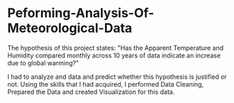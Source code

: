 # Peforming-Analysis-Of-Meteorological-Data

The hypothesis of this project states:
 "Has the Apparent Temperature and Humidity compared monthly across 10 years of data indicate an increase due to global warming?"
 
I had to analyze and data and predict whether this hypothesis is justified or not. Using the skills that I had acquired, I performed Data Cleaning, Prepared the Data and created Visualization for this data.
